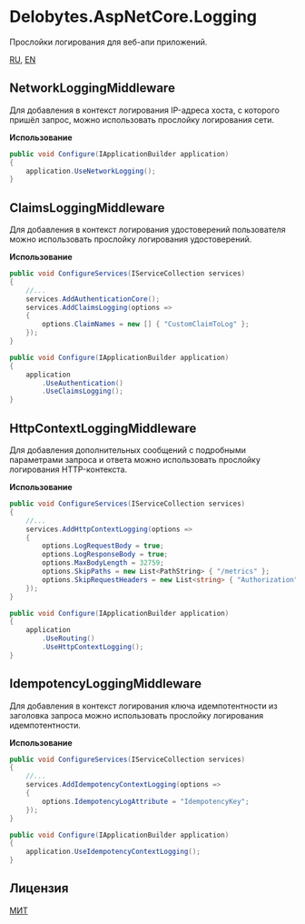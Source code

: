 ﻿# Delobytes.AspNetCore.Logging
Прослойки логирования для веб-апи приложений.

[RU](README.md), [EN](README.en.md)

## NetworkLoggingMiddleware
Для добавления в контекст логирования IP-адреса хоста, с которого пришёл запрос, можно использовать прослойку логирования сети.

**Использование**
```csharp
public void Configure(IApplicationBuilder application)
{
    application.UseNetworkLogging();
}
```

## ClaimsLoggingMiddleware
Для добавления в контекст логирования удостоверений пользователя можно использовать прослойку логирования удостоверений.

**Использование**
```csharp
public void ConfigureServices(IServiceCollection services)
{
    //...
    services.AddAuthenticationCore();
    services.AddClaimsLogging(options =>
    {
        options.ClaimNames = new [] { "CustomClaimToLog" };
    });
}

public void Configure(IApplicationBuilder application)
{
    application
        .UseAuthentication()
        .UseClaimsLogging();
}
```

## HttpContextLoggingMiddleware
Для добавления дополнительных сообщений с подробными параметрами запроса и ответа можно использовать прослойку логирования HTTP-контекста.

**Использование**
```csharp
public void ConfigureServices(IServiceCollection services)
{
    //...
    services.AddHttpContextLogging(options =>
    {
        options.LogRequestBody = true;
        options.LogResponseBody = true;
        options.MaxBodyLength = 32759;
        options.SkipPaths = new List<PathString> { "/metrics" };
        options.SkipRequestHeaders = new List<string> { "Authorization" };
    });
}

public void Configure(IApplicationBuilder application)
{
    application
        .UseRouting()
        .UseHttpContextLogging();
}
```

## IdempotencyLoggingMiddleware
Для добавления в контекст логирования ключа идемпотентности из заголовка запроса можно использовать прослойку логирования идемпотентности.

**Использование**
```csharp
public void ConfigureServices(IServiceCollection services)
{
    //...
    services.AddIdempotencyContextLogging(options =>
    {
        options.IdempotencyLogAttribute = "IdempotencyKey";
    });
}

public void Configure(IApplicationBuilder application)
{
    application.UseIdempotencyContextLogging();
}
```

## Лицензия
[МИТ](https://github.com/a-postx/Delobytes.AspNetCore.Logging/blob/master/LICENSE)